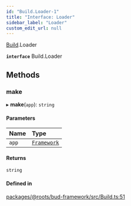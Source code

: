```yaml
---
id: "Build.Loader-1"
title: "Interface: Loader"
sidebar_label: "Loader"
custom_edit_url: null
---
```


[Build](../modules/Build.md).Loader

**`interface`** Build.Loader

## Methods

### make

▸ **make**(`app`): `string`

#### Parameters

| Name | Type |
| :------ | :------ |
| `app` | [`Framework`](../classes/Framework.md) |

#### Returns

`string`

#### Defined in

[packages/@roots/bud-framework/src/Build.ts:51](https://github.com/roots/bud/blob/4498d10b4/packages/@roots/bud-framework/src/Build.ts#L51)
